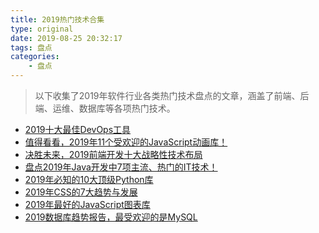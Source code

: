 ```yaml
---
title: 2019热门技术合集
type: original
date: 2019-08-25 20:32:17
tags: 盘点
categories:
    - 盘点
---
```


> 以下收集了2019年软件行业各类热门技术盘点的文章，涵盖了前端、后端、运维、数据库等各项热门技术。

<!-- more -->
* [2019十大最佳DevOps工具](http://dockone.io/article/8507)
* [值得看看，2019年11个受欢迎的JavaScript动画库！](https://segmentfault.com/a/1190000017325761)
* [决胜未来，2019前端开发十大战略性技术布局](https://my.oschina.net/jack088/blog/2993822)
* [盘点2019年Java开发中7项主流、热门的IT技术！](盘点2019年Java开发中7项主流、热门的IT技术！)
* [2019年必知的10大顶级Python库](https://www.jianshu.com/p/41f672eb99ba)
* [2019年CSS的7大趋势与发展](https://blog.csdn.net/snsHL9db69ccu1aIKl9r/article/details/100017689)
* [2019年最好的JavaScript图表库](https://cloud.tencent.com/developer/article/1449948)
* [2019数据库趋势报告，最受欢迎的是MySQL](https://blog.csdn.net/weixin_34226706/article/details/89178977)